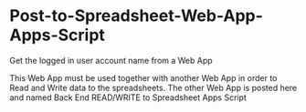 # Post-to-Spreadsheet-Web-App-Apps-Script
Get the logged in user account name from a Web App

This Web App must be used together with another Web App in order to Read and Write data to the spreadsheets.  The other Web App is posted here and named Back End READ/WRITE to Spreadsheet Apps Script
